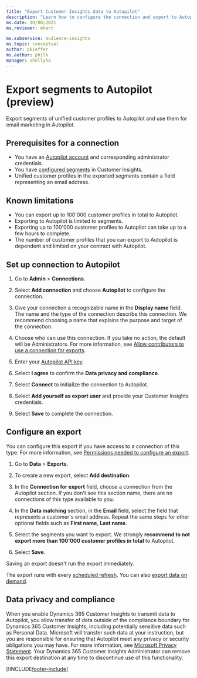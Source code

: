 ```yaml
---
title: "Export Customer Insights data to Autopilot"
description: "Learn how to configure the connection and export to Autopilot."
ms.date: 10/08/2021
ms.reviewer: mhart

ms.subservice: audience-insights
ms.topic: conceptual
author: pkieffer
ms.author: philk
manager: shellyha
---
```


# Export segments to Autopilot (preview)

Export segments of unified customer profiles to Autopilot and use them for email marketing in Autopilot. 

## Prerequisites for a connection

-	You have an [Autopilot account](https://www.autopilothq.com/) and corresponding administrator credentials.
-	You have [configured segments](segments.md) in Customer Insights.
-	Unified customer profiles in the exported segments contain a field representing an email address.

## Known limitations

- You can export up to 100'000 customer profiles in total to Autopilot.
- Exporting to Autopilot is limited to segments.
- Exporting up to 100'000 customer profiles to Autopilot can take up to a few hours to complete. 
- The number of customer profiles that you can export to Autopilot is dependent and limited on your contract with Autopilot.

## Set up connection to Autopilot

1. Go to **Admin** > **Connections**.

1. Select **Add connection** and choose **Autopilot** to configure the connection.

1. Give your connection a recognizable name in the **Display name** field. The name and the type of the connection describe this connection. We recommend choosing a name that explains the purpose and target of the connection.

1. Choose who can use this connection. If you take no action, the default will be Administrators. For more information, see [Allow contributors to use a connection for exports](connections.md#allow-contributors-to-use-a-connection-for-exports).

1. Enter your [Autopilot API key](https://autopilot.docs.apiary.io/#).

1. Select **I agree** to confirm the **Data privacy and compliance**.

1. Select **Connect** to initialize the connection to Autopilot.

1. Select **Add yourself as export user** and provide your Customer Insights credentials.

1. Select **Save** to complete the connection.

## Configure an export

You can configure this export if you have access to a connection of this type. For more information, see [Permissions needed to configure an export](export-destinations.md#set-up-a-new-export).

1. Go to **Data** > **Exports**.

1. To create a new export, select **Add destination**.

1. In the **Connection for export** field, choose a connection from the Autopilot section. If you don't see this section name, there are no connections of this type available to you.

1. In the **Data matching** section, in the **Email** field, select the field that represents a customer's email address. Repeat the same steps for other optional fields such as **First name**, **Last name**.

1. Select the segments you want to export. We strongly **recommend to not export more than 100'000 customer profiles in total** to Autopilot. 

1. Select **Save**.

Saving an export doesn't run the export immediately.

The export runs with every [scheduled refresh](system.md#schedule-tab). 
You can also [export data on demand](export-destinations.md#run-exports-on-demand). 

## Data privacy and compliance

When you enable Dynamics 365 Customer Insights to transmit data to Autopilot, you allow transfer of data outside of the compliance boundary for Dynamics 365 Customer Insights, including potentially sensitive data such as Personal Data. Microsoft will transfer such data at your instruction, but you are responsible for ensuring that Autopilot meet any privacy or security obligations you may have. For more information, see [Microsoft Privacy Statement](https://go.microsoft.com/fwlink/?linkid=396732).
Your Dynamics 365 Customer Insights Administrator can remove this export destination at any time to discontinue use of this functionality.


[!INCLUDE[footer-include](../includes/footer-banner.md)]

